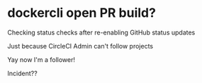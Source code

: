 # dockercli open PR build?

Checking status checks after re-enabling GitHub status updates

Just because CircleCI Admin can't follow projects

Yay now I'm a follower!

Incident??
